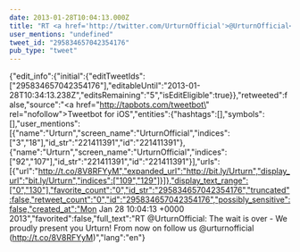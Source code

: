 ```yaml
---
date: 2013-01-28T10:04:13.000Z
title: "RT <a href='http://twitter.com/UrturnOfficial'>@UrturnOfficial</a>: The wait is over - We proudly present you Urturn! From now on follow us <a href='http://twitter.com/urturnofficial'>@urturnofficial</a> (http://t.co/8V8RFYyM)″"
user_mentions: "undefined"
tweet_id: "295834657042354176"
pub_type: "tweet"
---
```

{"edit_info":{"initial":{"editTweetIds":["295834657042354176"],"editableUntil":"2013-01-28T10:34:13.238Z","editsRemaining":"5","isEditEligible":true}},"retweeted":false,"source":"<a href=\"http://tapbots.com/tweetbot\" rel=\"nofollow\">Tweetbot for iOS</a>","entities":{"hashtags":[],"symbols":[],"user_mentions":[{"name":"Urturn","screen_name":"UrturnOfficial","indices":["3","18"],"id_str":"221411391","id":"221411391"},{"name":"Urturn","screen_name":"UrturnOfficial","indices":["92","107"],"id_str":"221411391","id":"221411391"}],"urls":[{"url":"http://t.co/8V8RFYyM","expanded_url":"http://bit.ly/Urturn","display_url":"bit.ly/Urturn","indices":["109","129"]}]},"display_text_range":["0","130"],"favorite_count":"0","id_str":"295834657042354176","truncated":false,"retweet_count":"0","id":"295834657042354176","possibly_sensitive":false,"created_at":"Mon Jan 28 10:04:13 +0000 2013","favorited":false,"full_text":"RT @UrturnOfficial: The wait is over - We proudly present you Urturn! From now on follow us @urturnofficial (http://t.co/8V8RFYyM)","lang":"en"}

